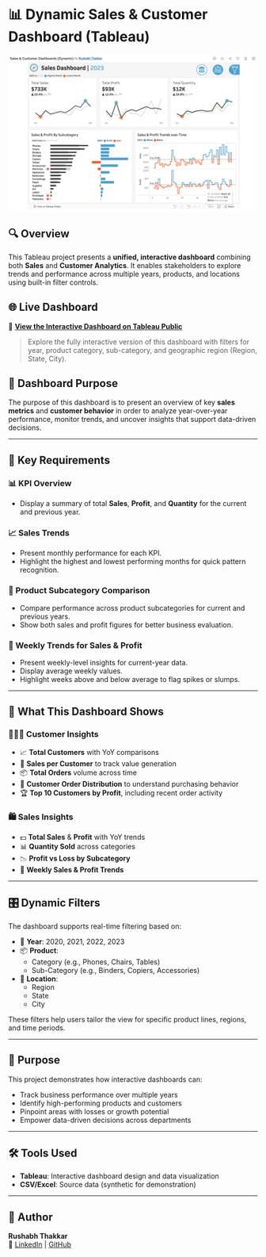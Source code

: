 # 📊 Dynamic Sales & Customer Dashboard (Tableau)

![Dashboard Preview](full_dashboard_2023.png)

## 🔍 Overview
This Tableau project presents a **unified, interactive dashboard** combining both **Sales** and **Customer Analytics**. It enables stakeholders to explore trends and performance across multiple years, products, and locations using built-in filter controls.

## 🌐 Live Dashboard

🔗 [**View the Interactive Dashboard on Tableau Public**](https://public.tableau.com/app/profile/rushabh.thakkar4310/viz/SalesCustomerDashboardsDynamic_17477185462510/CustomerDashboard)

> Explore the fully interactive version of this dashboard with filters for year, product category, sub-category, and geographic region (Region, State, City).

## 🎯 Dashboard Purpose
The purpose of this dashboard is to present an overview of key **sales metrics** and **customer behavior** in order to analyze year-over-year performance, monitor trends, and uncover insights that support data-driven decisions.

---

## 📌 Key Requirements

### 📊 KPI Overview
- Display a summary of total **Sales**, **Profit**, and **Quantity** for the current and previous year.

### 📈 Sales Trends
- Present monthly performance for each KPI.
- Highlight the highest and lowest performing months for quick pattern recognition.

### 🧩 Product Subcategory Comparison
- Compare performance across product subcategories for current and previous years.
- Show both sales and profit figures for better business evaluation.

### 📅 Weekly Trends for Sales & Profit
- Present weekly-level insights for current-year data.
- Display average weekly values.
- Highlight weeks above and below average to flag spikes or slumps.

---

## 🧠 What This Dashboard Shows

### 🧑‍🤝‍🧑 Customer Insights
- 📈 **Total Customers** with YoY comparisons
- 💸 **Sales per Customer** to track value generation
- 📦 **Total Orders** volume across time
- 🧱 **Customer Order Distribution** to understand purchasing behavior
- 🏆 **Top 10 Customers by Profit**, including recent order activity

### 🛍️ Sales Insights
- 💵 **Total Sales** & **Profit** with YoY trends
- 📊 **Quantity Sold** across categories
- 📉 **Profit vs Loss by Subcategory**
- 📆 **Weekly Sales & Profit Trends**

---

## 🎛️ Dynamic Filters
The dashboard supports real-time filtering based on:

- 📅 **Year**: 2020, 2021, 2022, 2023
- 📦 **Product**:
  - Category (e.g., Phones, Chairs, Tables)
  - Sub-Category (e.g., Binders, Copiers, Accessories)
- 📍 **Location**:
  - Region
  - State
  - City

These filters help users tailor the view for specific product lines, regions, and time periods.

---

## 🎯 Purpose
This project demonstrates how interactive dashboards can:
- Track business performance over multiple years
- Identify high-performing products and customers
- Pinpoint areas with losses or growth potential
- Empower data-driven decisions across departments

---

## 🛠️ Tools Used
- **Tableau**: Interactive dashboard design and data visualization
- **CSV/Excel**: Source data (synthetic for demonstration)

---

## 👤 Author

**Rushabh Thakkar**  
🔗 [LinkedIn](https://www.linkedin.com/in/rushabhthakkar) | [GitHub](https://github.com/rushabh1605)

